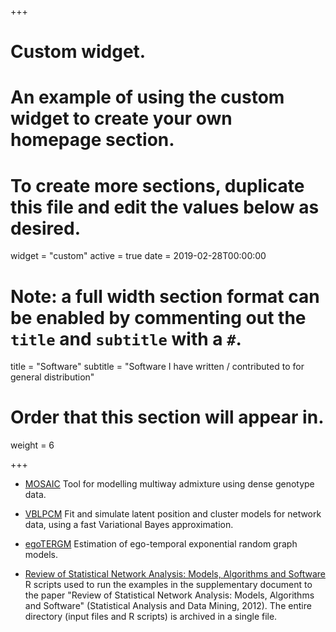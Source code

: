 +++
# Custom widget.
# An example of using the custom widget to create your own homepage section.
# To create more sections, duplicate this file and edit the values below as desired.
widget = "custom"
active = true
date = 2019-02-28T00:00:00

# Note: a full width section format can be enabled by commenting out the `title` and `subtitle` with a `#`.
title = "Software"
subtitle = "Software I have written / contributed to for general distribution"

# Order that this section will appear in.
weight = 6

+++

- <a href="https://maths.ucd.ie/~mst/MOSAIC/" target=_blank>MOSAIC</a> Tool for modelling multiway admixture using dense genotype data. 

- <a href="https://cran.r-project.org/web/packages/VBLPCM/" target=_blank>VBLPCM</a> Fit and simulate latent position and cluster models for network data, using a fast Variational Bayes approximation.
- <a href="https://cran.r-project.org/web/packages/egoTERGM/" target=_blank>egoTERGM</a> Estimation of ego-temporal exponential random graph models.
- <a href="https://maths.ucd.ie/~mst/networks/R/supplement.zip" target=_blank>Review of Statistical Network Analysis: Models, Algorithms and Software</a>
R scripts used to run the examples in the supplementary document 
to the paper "Review of Statistical Network Analysis: Models, Algorithms and Software" (Statistical Analysis and Data Mining, 2012). 
The entire directory (input files and R scripts) is archived in a single file. 
